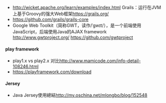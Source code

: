 + <http://wicket.apache.org/learn/examples/index.html>
Grails：运行在JVM上基于Groovy的强大Web框架<https://grails.org/>
+ <https://github.com/grails/grails-core>
+ Google Web Toolkit（简称GWT，读作/ˈɡwɪt/），是一个前端使用JavaScript，后端使用Java的AJAX framework
<http://www.gwtproject.org/>
<https://github.com/gwtproject>


#### play framework
+ play1.x vs play2.x 对比<http://www.mamicode.com/info-detail-108246.html>
+ <https://playframework.com/download>

#### Jersey
+ Java Jersey使用總結<http://my.oschina.net/mlongbo/blog/152548>

